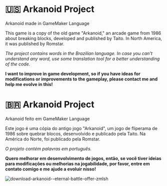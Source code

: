 # 🇺🇸 Arkanoid Project
Arkanoid made in GameMaker Language

This game is a copy of the old game "Arkanoid," an arcade game from 1986 about breaking blocks, developed and published by Taito. In North America, it was published by Romstar.

*The project contains words in the Brazilian language. In case you can't understand any word, use some translation tool for a better understanding of the code.*

**I want to improve in game development, so if you have ideas for modifications or improvements to the gameplay, please contact me and help me evolve in this!**


# 🇧🇷 Arkanoid Project
Arkanoid feito em GameMaker Language

Este jogo é uma cópia do antigo jogo "Arkanoid", um jogo de fliperama de 1986 sobre quebrar blocos, desenvolvido e publicado pela Taito. Na América do Norte, foi publicado pela Romstar.

*O projeto contém palavras em português.*

**Quero melhorar em desenvolvimento de jogos, então, se você tiver ideias para modificações ou melhorias na jogabilidade, por favor, entre em contato comigo e me ajude a evoluir nisso!**

![download-arkanoid--eternal-battle-offer-zmlsh](https://github.com/rnki/Arkanoid/assets/144726941/5a2a2b9f-dd53-4aee-9217-82f8f510e14f)
